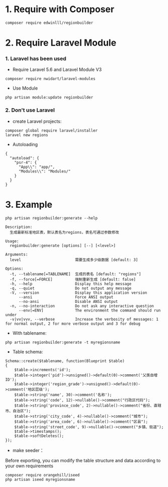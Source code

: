 # 1. Require with Composer
```
composer require edwinlll/regionbuilder
```

# 2. Require Laravel Module

### 1. Laravel has been used

* Require Laravel 5.6 and Laravel Module V3 

```
composer require nwidart/laravel-modules
```
* Use Module

```
php artisan module:update regionbuilder
```

### 2. Don't use Laravel

* create Laravel projects:

```
composer global require laravel/installer
laravel new regions
```

* Autoloading

```
{
  "autoload": {
    "psr-4": {
      "App\\": "app/",
      "Modules\\": "Modules/"
    }
  }
}
```

# 3. Example

```
php artisan regionbuilder:generate --help

Description:
  生成最新标准地区表，默认表名为regions，表名可通过参数修改

Usage:
  regionbuilder:generate [options] [--] [<level>]

Arguments:
  level                        需要生成多少级数据 [default: 3]

Options:
  -t, --tablename[=TABLENAME]  生成的表名 [default: "regions"]
  -f, --force[=FORCE]          强制重新生成 [default: false]
  -h, --help                   Display this help message
  -q, --quiet                  Do not output any message
  -V, --version                Display this application version
      --ansi                   Force ANSI output
      --no-ansi                Disable ANSI output
  -n, --no-interaction         Do not ask any interactive question
      --env[=ENV]              The environment the command should run under
  -v|vv|vvv, --verbose         Increase the verbosity of messages: 1 for normal output, 2 for more verbose output and 3 for debug
```

* With tablename:

```
php artisan regionbuilder:generate -t myregionsname
```

* Table schema:

```
Schema::create($tablename, function(Blueprint $table)
{
    $table->increments('id');
    $table->integer('pid')->unsigned()->default(0)->comment('父类自增ID');
    $table->integer('region_grade')->unsigned()->default(0)->comment('地区层级');
    $table->string('name', 30)->comment('名称');
    $table->string('code', 12)->nullable()->comment("行政区代码");
    $table->string('province_code', 2)->nullable()->comment("省份、直辖市、自治区");
    $table->string('city_code', 4)->nullable()->comment("城市");
    $table->string('area_code', 6)->nullable()->comment("区县");
    $table->string('street_code', 9)->nullable()->comment("乡镇、街道");
    $table->timestamps();
    $table->softDeletes();
});
```

* make seeder：

Before exporting, you can modify the table structure and data according to your own requirements

```
composer require orangehill/iseed
php artisan iseed myregionsname
```

